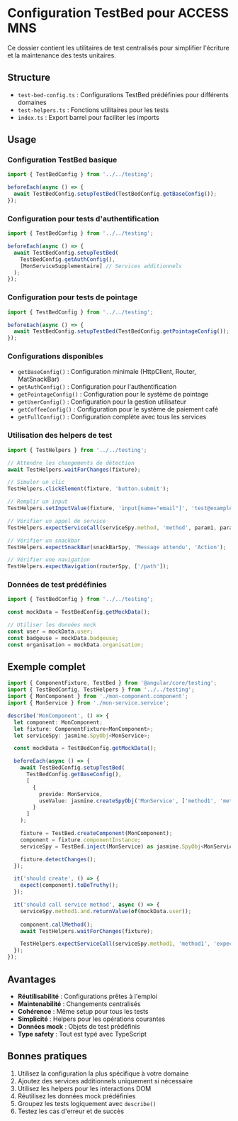 # Configuration TestBed pour ACCESS MNS

Ce dossier contient les utilitaires de test centralisés pour simplifier l'écriture et la maintenance des tests unitaires.

## Structure

- `test-bed-config.ts` : Configurations TestBed prédéfinies pour différents domaines
- `test-helpers.ts` : Fonctions utilitaires pour les tests
- `index.ts` : Export barrel pour faciliter les imports

## Usage

### Configuration TestBed basique

```typescript
import { TestBedConfig } from '../../testing';

beforeEach(async () => {
  await TestBedConfig.setupTestBed(TestBedConfig.getBaseConfig());
});
```

### Configuration pour tests d'authentification

```typescript
import { TestBedConfig } from '../../testing';

beforeEach(async () => {
  await TestBedConfig.setupTestBed(
    TestBedConfig.getAuthConfig(),
    [MonServiceSupplementaire] // Services additionnels
  );
});
```

### Configuration pour tests de pointage

```typescript
import { TestBedConfig } from '../../testing';

beforeEach(async () => {
  await TestBedConfig.setupTestBed(TestBedConfig.getPointageConfig());
});
```

### Configurations disponibles

- `getBaseConfig()` : Configuration minimale (HttpClient, Router, MatSnackBar)
- `getAuthConfig()` : Configuration pour l'authentification
- `getPointageConfig()` : Configuration pour le système de pointage
- `getUserConfig()` : Configuration pour la gestion utilisateur
- `getCoffeeConfig()` : Configuration pour le système de paiement café
- `getFullConfig()` : Configuration complète avec tous les services

### Utilisation des helpers de test

```typescript
import { TestHelpers } from '../../testing';

// Attendre les changements de détection
await TestHelpers.waitForChanges(fixture);

// Simuler un clic
TestHelpers.clickElement(fixture, 'button.submit');

// Remplir un input
TestHelpers.setInputValue(fixture, 'input[name="email"]', 'test@example.com');

// Vérifier un appel de service
TestHelpers.expectServiceCall(serviceSpy.method, 'method', param1, param2);

// Vérifier un snackbar
TestHelpers.expectSnackBar(snackBarSpy, 'Message attendu', 'Action');

// Vérifier une navigation
TestHelpers.expectNavigation(routerSpy, ['/path']);
```

### Données de test prédéfinies

```typescript
import { TestBedConfig } from '../../testing';

const mockData = TestBedConfig.getMockData();

// Utiliser les données mock
const user = mockData.user;
const badgeuse = mockData.badgeuse;
const organisation = mockData.organisation;
```

## Exemple complet

```typescript
import { ComponentFixture, TestBed } from '@angular/core/testing';
import { TestBedConfig, TestHelpers } from '../../testing';
import { MonComponent } from './mon-component.component';
import { MonService } from './mon-service.service';

describe('MonComponent', () => {
  let component: MonComponent;
  let fixture: ComponentFixture<MonComponent>;
  let serviceSpy: jasmine.SpyObj<MonService>;

  const mockData = TestBedConfig.getMockData();

  beforeEach(async () => {
    await TestBedConfig.setupTestBed(
      TestBedConfig.getBaseConfig(),
      [
        {
          provide: MonService,
          useValue: jasmine.createSpyObj('MonService', ['method1', 'method2'])
        }
      ]
    );

    fixture = TestBed.createComponent(MonComponent);
    component = fixture.componentInstance;
    serviceSpy = TestBed.inject(MonService) as jasmine.SpyObj<MonService>;

    fixture.detectChanges();
  });

  it('should create', () => {
    expect(component).toBeTruthy();
  });

  it('should call service method', async () => {
    serviceSpy.method1.and.returnValue(of(mockData.user));
    
    component.callMethod();
    await TestHelpers.waitForChanges(fixture);

    TestHelpers.expectServiceCall(serviceSpy.method1, 'method1', 'expectedParam');
  });
});
```

## Avantages

- **Réutilisabilité** : Configurations prêtes à l'emploi
- **Maintenabilité** : Changements centralisés 
- **Cohérence** : Même setup pour tous les tests
- **Simplicité** : Helpers pour les opérations courantes
- **Données mock** : Objets de test prédéfinis
- **Type safety** : Tout est typé avec TypeScript

## Bonnes pratiques

1. Utilisez la configuration la plus spécifique à votre domaine
2. Ajoutez des services additionnels uniquement si nécessaire
3. Utilisez les helpers pour les interactions DOM
4. Réutilisez les données mock prédéfinies
5. Groupez les tests logiquement avec `describe()`
6. Testez les cas d'erreur et de succès